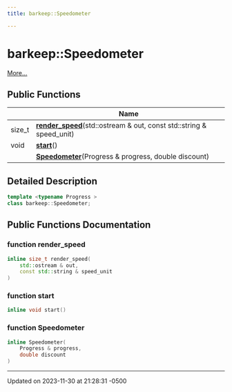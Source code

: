 ```yaml
---
title: barkeep::Speedometer

---
```


# barkeep::Speedometer



 [More...](#detailed-description)

## Public Functions

|                | Name           |
| -------------- | -------------- |
| size_t | **[render_speed](api/Classes/classbarkeep_1_1_speedometer.md#function-render_speed)**(std::ostream & out, const std::string & speed_unit) |
| void | **[start](api/Classes/classbarkeep_1_1_speedometer.md#function-start)**() |
| | **[Speedometer](api/Classes/classbarkeep_1_1_speedometer.md#function-speedometer)**(Progress & progress, double discount) |

## Detailed Description

```cpp
template <typename Progress >
class barkeep::Speedometer;
```

## Public Functions Documentation

### function render_speed

```cpp
inline size_t render_speed(
    std::ostream & out,
    const std::string & speed_unit
)
```


### function start

```cpp
inline void start()
```


### function Speedometer

```cpp
inline Speedometer(
    Progress & progress,
    double discount
)
```


-------------------------------

Updated on 2023-11-30 at 21:28:31 -0500